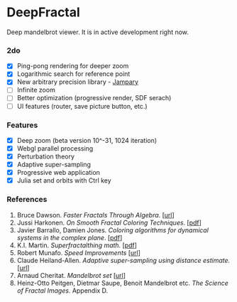 # DeepFractal

Deep mandelbrot viewer. It is in active development right now.

### 2do
- [X] Ping-pong rendering for deeper zoom
- [X] Logarithmic search for reference point
- [X] New arbitrary precision library - [Jampary](https://github.com/munrocket/jampary)
- [ ] Infinite zoom
- [ ] Better optimization (progressive render, SDF serach)
- [ ] UI features (router, save picture button, etc.)

### Features

- [X] Deep zoom (beta version 10^-31, 1024 iteration)
- [X] Webgl parallel processing
- [X] Perturbation theory
- [X] Adaptive super-sampling
- [X] Progressive web application
- [X] Julia set and orbits with Ctrl key

### References

1. Bruce Dawson. *Faster Fractals Through Algebra*. [[url](https://randomascii.wordpress.com/2011/08/13/faster-fractals-through-algebra/)]
2. Jussi Harkonen. *On Smooth Fractal Coloring Techniques*. [[pdf](http://jussiharkonen.com/files/on_fractal_coloring_techniques(lo-res).pdf)]
3. Javier Barrallo, Damien Jones. *Coloring algorithms for dynamical systems in the complex plane*. [[pdf](http://math.unipa.it/~grim/Jbarrallo.PDF)]
4. K.I. Martin. *Superfractalthing math.* [[pdf](http://www.superfractalthing.co.nf/sft_maths.pdf)]
5. Robert Munafo. *Speed Improvements* [[url](https://mrob.com/pub/muency/speedimprovements.html)]
6. Claude Heiland-Allen. *Adaptive super-sampling using distance estimate.* [[url](http://mathr.co.uk/blog/2014-11-22_adaptive_supersampling_using_distance_estimate.html)]
7. Arnaud Cheritat. *Mandelbrot set* [[url](https://www.math.univ-toulouse.fr/~cheritat/wiki-draw/index.php/Mandelbrot_set)]
8. Heinz-Otto Peitgen, Dietmar Saupe, Benoit Mandelbrot etc. *The Science of Fractal Images.* Appendix D.

[//]: # "*Numerical Methods for Finding Periodic Orbits* [[url](http://www.scholarpedia.org/article/Periodic_orbit#Numerical_Methods_for_Finding_Periodic_Orbits)]"
[//]: # "*Practical interior distance rendering* http://mathr.co.uk/blog/2014-11-02_practical_interior_distance_rendering.html"
[//]: # "https://mathr.co.uk/mandelbrot/book-draft-2017-11-10.pdf"
[//]: # "http://roy.red/fractal-droste-images-.html#fractal-droste-images"
[//]: # "http://ibiblio.org/e-notes/MSet/ru/cont_r.htm"
[//]: # " Posible coloring: gaussian integer distance
          Intresting modifications:
            drop: z -> z^2 + 1/c
            eye: z -> z^3 + 1/c
            circle: z -> z^2 + 1/c - 1
            stripe: z -> z^2 + 1/(conj(c) - 0.5) - 3/4
            mandelpinski: julia z -> z^4 - 0.1/z^4"
